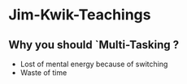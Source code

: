 # Jim-Kwik-Teachings

## Why you should `Multi-Tasking ? 
- Lost of mental energy because of switching
- Waste of time 
